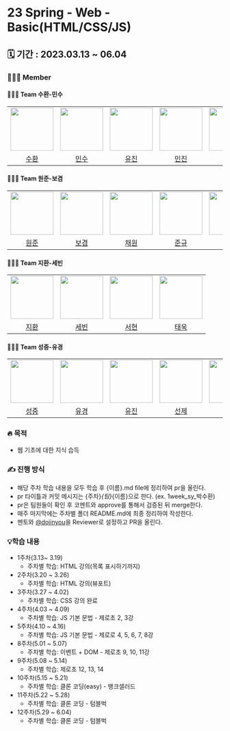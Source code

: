 # 23 Spring - Web - Basic(HTML/CSS/JS)

## 🗓️ 기간 : 2023.03.13 ~ 06.04

### 👩‍👧‍👦 Member

#### 👩‍👧‍👦 Team 수환-민수
<center>
<table  width="100%">
  <tr>
    <td  align="center">
       <img  src="https://avatars.githubusercontent.com/u/106325839?v=4"  width="100px;"  alt=""/>
    </td>
    <td  align="center">
      <img  src="https://avatars.githubusercontent.com/u/80405708?v=4"  width="100px;"  alt=""/>
    </td>
    <td  align="center">
      <img  src="https://avatars.githubusercontent.com/u/108409327?v=4"  width="100px;"  alt=""/>
    </td>
    <td  align="center">
      <img  src="https://avatars.githubusercontent.com/u/128349855?v=4"  width="100px;"  alt=""/>
    </td>
    <td  align="center">
      <img  src="https://avatars.githubusercontent.com/u/112809788?v=4"  width="100px;"  alt=""/>
    </td>
  </tr>
  <tr>
    <td align="center">
     <a href="https://github.com/5uhwann">
        <div>수환</div>
     </a>
    </td>
    <td align="center">
     <a href="https://github.com/MinsuKim21">
        <div>민수</div>
     </a>
    </td>
    <td align="center">
     <a href="https://github.com/YU-JIN-JUNG">
        <div>유진</div>
     </a>
    </td>
    <td align="center">
    <a href="https://github.com/fuirian">
        <div>민진</div>
     </a>
    </td>
     <td align="center">
    <a href="https://github.com/qwer0114">
        <div>승연</div>
     </a>
   </td>
  </tr>
</table>
</center>

#### 👩‍👧‍👦 Team 원준-보겸
<center>
<table  width="100%">
  <tr>
    <td  align="center">
       <img  src="https://avatars.githubusercontent.com/u/59856002?v=4"  width="100px;"  alt=""/>
    </td>
    <td  align="center">
      <img  src="https://avatars.githubusercontent.com/u/79684339?v=4"  width="100px;"  alt=""/>
    </td>
    <td  align="center">
      <img  src="https://avatars.githubusercontent.com/u/128283286?v=4"  width="100px;"  alt=""/>
    </td>
    <td  align="center">
      <img  src="https://avatars.githubusercontent.com/u/98217364?v=4"  width="100px;"  alt=""/>
    </td>
    <td  align="center">
      <img  src="https://avatars.githubusercontent.com/u/96857599?v=4"  width="100px;"  alt=""/>
    </td>
  </tr>
  <tr>
    <td align="center">
     <a href="https://github.com/wonjunYou">
        <div>원준</div>
     </a>
    </td>
    <td align="center">
     <a href="https://github.com/k-kbk">
        <div>보겸</div>
     </a>
    </td>
    <td align="center">
     <a href="https://github.com/noweahct">
        <div>채원</div>
     </a>
    </td>
     <td align="center">
    <a href="https://github.com/JunnKyuu">
        <div>준규</div>
     </a>
   </td>
     <td align="center">
    <a href="https://github.com/Hoya324">
        <div>경호</div>
     </a>
   </td>
  </tr>
</table>
</center>

#### 👩‍👧‍👦 Team 지환-세빈
<center>
<table  width="100%">
  <tr>
    <td  align="center">
       <img  src="https://avatars.githubusercontent.com/u/64758861?v=4"  width="100px;"  alt=""/>
    </td>
    <td  align="center">
      <img  src="https://avatars.githubusercontent.com/u/108217858?v=4"  width="100px;"  alt=""/>
    </td>
    <td  align="center">
      <img  src="https://avatars.githubusercontent.com/u/110715190?v=4"  width="100px;"  alt=""/>
    </td>
    <td  align="center">
      <img  src="https://avatars.githubusercontent.com/u/128007622?v=4"  width="100px;"  alt=""/>
    </td>
  </tr>
  <tr>
    <td align="center">
     <a href="https://github.com/JEONG-JIHWAN">
        <div>지환</div>
     </a>
    </td>
    <td align="center">
     <a href="https://github.com/keemsebin">
        <div>세빈</div>
     </a>
    </td>
    <td align="center">
     <a href="https://github.com/eeeseohyun">
        <div>서현</div>
     </a>
    </td>
     <td align="center">
    <a href="https://github.com/taewook02">
        <div>태욱</div>
     </a>
   </td>
  </tr>
</table>
</center>

#### 👩‍👧‍👦 Team 성중-유경
<center>
<table  width="100%">
  <tr>
    <td  align="center">
       <img  src="https://avatars.githubusercontent.com/u/23502888?v=4"  width="100px;"  alt=""/>
    </td>
    <td  align="center">
      <img  src="https://avatars.githubusercontent.com/u/75975946?v=4"  width="100px;"  alt=""/>
    </td>
    <td  align="center">
      <img  src="https://avatars.githubusercontent.com/u/98771235?v=4"  width="100px;"  alt=""/>
    </td>
    <td  align="center">
      <img  src="https://avatars.githubusercontent.com/u/127813439?v=4"  width="100px;"  alt=""/>
    </td>
    <td  align="center">
      <img  src="https://avatars.githubusercontent.com/u/127816010?v=4"  width="100px;"  alt=""/>
    </td>
  </tr>
  <tr>
    <td align="center">
     <a href="https://github.com/wnd180">
        <div>성중</div>
     </a>
    </td>
    <td align="center">
     <a href="https://github.com/youkyeong60">
        <div>유경</div>
     </a>
    </td>
    <td align="center">
    <a href="https://github.com/ujinsim">
        <div>유진</div>
     </a>
    </td>
     <td align="center">
    <a href="https://github.com/siifu">
        <div>선제</div>
     </a>
   </td>
     <td align="center">
    <a href="https://github.com/swgvenghy">
        <div>준호</div>
     </a>
   </td>
  </tr>
</table>
</center>

### 🔥 목적

- 웹 기초에 대한 지식 습득

### ✍️ 진행 방식

- 해당 주차 학습 내용을 모두 학습 후 {이름}.md file에 정리하여 pr을 올린다.
- pr 타이틀과 커밋 메시지는 {주차}_{팀}_{이름}으로 한다. (ex. 1week_sy_박수환)
- pr은 팀원들이 확인 후 코멘트와 approve를 통해서 검증된 뒤 merge한다.
- 매주 마지막에는 주차별 폴더 README.md에 최종 정리하여 작성한다.
- 멘토와 [@dojinyou](https://github.com/dojinyou)을 Reviewer로 설정하고 PR을 올린다.


### 💡학습 내용

- 1주차(3.13~ 3.19)
    - 주차별 학습: HTML 강의(목록 표시하기까지)
- 2주차(3.20 ~ 3.26)
    - 주차별 학습: HTML 강의(뷰포트)
- 3주차(3.27 ~ 4.02)
    - 주차별 학습: CSS 강의 완료
- 4주차(4.03 ~ 4.09)
    - 주차별 학습: JS 기본 문법 - 제로초 2, 3강
- 5주차(4.10 ~ 4.16)
    - 주차별 학습: JS 기본 문법 - 제로로 4, 5, 6, 7, 8강
- 8주차(5.01 ~ 5.07)
    - 주차별 학습: 이벤트 + DOM - 제로초 9, 10, 11강
- 9주차(5.08 ~ 5.14)
    - 주차별 학습: 제로초 12, 13, 14
- 10주차(5.15 ~ 5.21)
    - 주차별 학습: 클론 코딩(easy) - 뱅크샐러드
- 11주차(5.22 ~ 5.28)
    - 주차별 학습: 클론 코딩 - 텀블벅
- 12주차(5.29 ~ 6.04)
    - 주차별 학습: 클론 코딩 - 텀블벅

